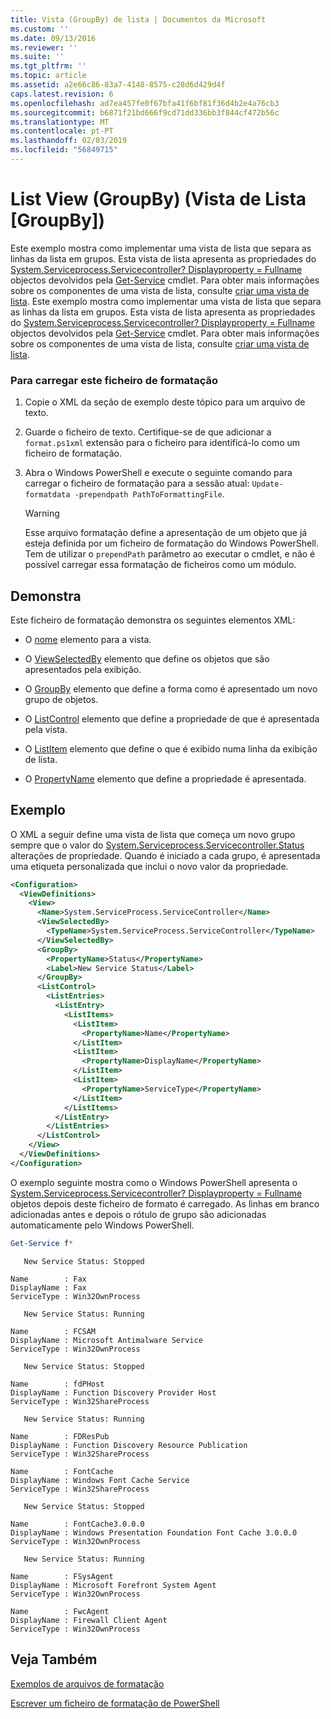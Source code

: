```yaml
---
title: Vista (GroupBy) de lista | Documentos da Microsoft
ms.custom: ''
ms.date: 09/13/2016
ms.reviewer: ''
ms.suite: ''
ms.tgt_pltfrm: ''
ms.topic: article
ms.assetid: a2e66c86-83a7-4148-8575-c28d6d429d4f
caps.latest.revision: 6
ms.openlocfilehash: ad7ea457fe0f67bfa41f6bf81f36d4b2e4a76cb3
ms.sourcegitcommit: b6871f21bd666f9cd71dd336bb3f844cf472b56c
ms.translationtype: MT
ms.contentlocale: pt-PT
ms.lasthandoff: 02/03/2019
ms.locfileid: "56849715"
---
```

# <a name="list-view-groupby"></a>List View (GroupBy) (Vista de Lista [GroupBy])

Este exemplo mostra como implementar uma vista de lista que separa as linhas da lista em grupos. Esta vista de lista apresenta as propriedades do [System.Serviceprocess.Servicecontroller? Displayproperty = Fullname](/dotnet/api/System.ServiceProcess.ServiceController) objectos devolvidos pela [Get-Service](/powershell/module/microsoft.powershell.management/get-service) cmdlet. Para obter mais informações sobre os componentes de uma vista de lista, consulte [criar uma vista de lista](./creating-a-list-view.md).
Este exemplo mostra como implementar uma vista de lista que separa as linhas da lista em grupos. Esta vista de lista apresenta as propriedades do [System.Serviceprocess.Servicecontroller? Displayproperty = Fullname](/dotnet/api/System.ServiceProcess.ServiceController) objectos devolvidos pela [Get-Service](/powershell/module/Microsoft.PowerShell.Management/Get-Service) cmdlet. Para obter mais informações sobre os componentes de uma vista de lista, consulte [criar uma vista de lista](./creating-a-list-view.md).

### <a name="to-load-this-formatting-file"></a>Para carregar este ficheiro de formatação

1. Copie o XML da seção de exemplo deste tópico para um arquivo de texto.

2. Guarde o ficheiro de texto. Certifique-se de que adicionar a `format.ps1xml` extensão para o ficheiro para identificá-lo como um ficheiro de formatação.

3. Abra o Windows PowerShell e execute o seguinte comando para carregar o ficheiro de formatação para a sessão atual: `Update-formatdata -prependpath PathToFormattingFile`.

   > [!WARNING]
   > Esse arquivo formatação define a apresentação de um objeto que já esteja definida por um ficheiro de formatação do Windows PowerShell. Tem de utilizar o `prependPath` parâmetro ao executar o cmdlet, e não é possível carregar essa formatação de ficheiros como um módulo.

## <a name="demonstrates"></a>Demonstra

Este ficheiro de formatação demonstra os seguintes elementos XML:

- O [nome](./name-element-for-view-format.md) elemento para a vista.

- O [ViewSelectedBy](./viewselectedby-element-format.md) elemento que define os objetos que são apresentados pela exibição.

- O [GroupBy](./viewselectedby-element-format.md) elemento que define a forma como é apresentado um novo grupo de objetos.

- O [ListControl](./listcontrol-element-format.md) elemento que define a propriedade de que é apresentada pela vista.

- O [ListItem](./listitem-element-for-listitems-for-listcontrol-format.md) elemento que define o que é exibido numa linha da exibição de lista.

- O [PropertyName](./propertyname-element-for-listitem-for-listcontrol-format.md) elemento que define a propriedade é apresentada.

## <a name="example"></a>Exemplo

O XML a seguir define uma vista de lista que começa um novo grupo sempre que o valor do [System.Serviceprocess.Servicecontroller.Status](/dotnet/api/System.ServiceProcess.ServiceController.Status) alterações de propriedade. Quando é iniciado a cada grupo, é apresentada uma etiqueta personalizada que inclui o novo valor da propriedade.

```xml
<Configuration>
  <ViewDefinitions>
    <View>
      <Name>System.ServiceProcess.ServiceController</Name>
      <ViewSelectedBy>
        <TypeName>System.ServiceProcess.ServiceController</TypeName>
      </ViewSelectedBy>
      <GroupBy>
        <PropertyName>Status</PropertyName>
        <Label>New Service Status</Label>
      </GroupBy>
      <ListControl>
        <ListEntries>
          <ListEntry>
            <ListItems>
              <ListItem>
                <PropertyName>Name</PropertyName>
              </ListItem>
              <ListItem>
                <PropertyName>DisplayName</PropertyName>
              </ListItem>
              <ListItem>
                <PropertyName>ServiceType</PropertyName>
              </ListItem>
            </ListItems>
          </ListEntry>
        </ListEntries>
      </ListControl>
    </View>
  </ViewDefinitions>
</Configuration>
```

O exemplo seguinte mostra como o Windows PowerShell apresenta o [System.Serviceprocess.Servicecontroller? Displayproperty = Fullname](/dotnet/api/System.ServiceProcess.ServiceController) objetos depois deste ficheiro de formato é carregado. As linhas em branco adicionadas antes e depois o rótulo de grupo são adicionadas automaticamente pelo Windows PowerShell.

```powershell
Get-Service f*
```

```output
   New Service Status: Stopped

Name        : Fax
DisplayName : Fax
ServiceType : Win32OwnProcess

   New Service Status: Running

Name        : FCSAM
DisplayName : Microsoft Antimalware Service
ServiceType : Win32OwnProcess

   New Service Status: Stopped

Name        : fdPHost
DisplayName : Function Discovery Provider Host
ServiceType : Win32ShareProcess

   New Service Status: Running

Name        : FDResPub
DisplayName : Function Discovery Resource Publication
ServiceType : Win32ShareProcess

Name        : FontCache
DisplayName : Windows Font Cache Service
ServiceType : Win32ShareProcess

   New Service Status: Stopped

Name        : FontCache3.0.0.0
DisplayName : Windows Presentation Foundation Font Cache 3.0.0.0
ServiceType : Win32OwnProcess

   New Service Status: Running

Name        : FSysAgent
DisplayName : Microsoft Forefront System Agent
ServiceType : Win32OwnProcess

Name        : FwcAgent
DisplayName : Firewall Client Agent
ServiceType : Win32OwnProcess
```

## <a name="see-also"></a>Veja Também

[Exemplos de arquivos de formatação](./examples-of-formatting-files.md)

[Escrever um ficheiro de formatação de PowerShell](./writing-a-powershell-formatting-file.md)
